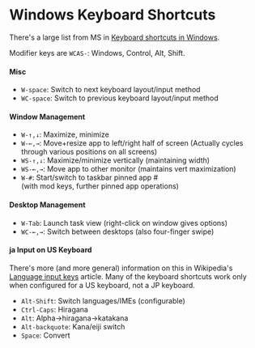 Windows Keyboard Shortcuts
==========================

There's a large list from MS in [Keyboard shortcuts in Windows][ksiw].

Modifier keys are `WCAS-`: Windows, Control, Alt, Shift.

#### Misc

* `W-space`: Switch to next keyboard layout/input method
* `WC-space`: Switch to previous keyboard layout/input method

#### Window Management

* `W-↑,↓`: Maximize, minimize
* `W-←,→`: Move+resize app to left/right half of screen
           (Actually cycles through various positions on all screens)
* `WS-↑,↓`: Maximize/minimize vertically (maintaining width)
* `WS-←,→`: Move app to other monitor (maintains vert maximization)
* `W-#`: Start/switch to taskbar pinned app #  
  (with mod keys, further pinned app operations)

#### Desktop Management

* `W-Tab`: Launch task view (right-click on window gives options)
* `WC-←,→`: Switch between desktops (also four-finger swipe)

#### ja Input on US Keyboard

There's more (and more general) information on this in Wikipedia's
[Language input keys][wp-langinput] article. Many of the keyboard
shortcuts work only when configured for a US keyboard, not a JP
keyboard.

* `Alt-Shift`: Switch languages/IMEs (configurable)
* `Ctrl-Caps`: Hiragana
* `Alt`: Alpha→hiragana→katakana
* `Alt-backquote`: Kana/eiji switch
* `Space`: Convert



[ksiw]: https://support.microsoft.com/en-us/help/12445/windows-keyboard-shortcuts
[wp-langinput]: https://en.wikipedia.org/wiki/Language_input_keys
